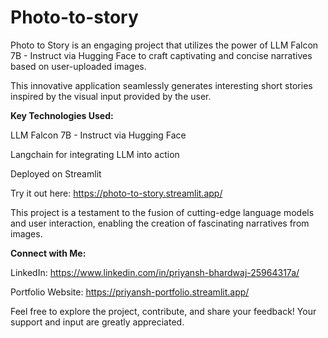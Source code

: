 # Photo-to-story

Photo to Story is an engaging project that utilizes the power of LLM Falcon 7B - Instruct via Hugging Face to craft captivating and concise narratives based on user-uploaded images. 

This innovative application seamlessly generates interesting short stories inspired by the visual input provided by the user.

**Key Technologies Used:**

LLM Falcon 7B - Instruct via Hugging Face

Langchain for integrating LLM into action

Deployed on Streamlit

Try it out here: https://photo-to-story.streamlit.app/

This project is a testament to the fusion of cutting-edge language models and user interaction, enabling the creation of fascinating narratives from images.

**Connect with Me:**

LinkedIn: https://www.linkedin.com/in/priyansh-bhardwaj-25964317a/

Portfolio Website: https://priyansh-portfolio.streamlit.app/

Feel free to explore the project, contribute, and share your feedback! Your support and input are greatly appreciated.

